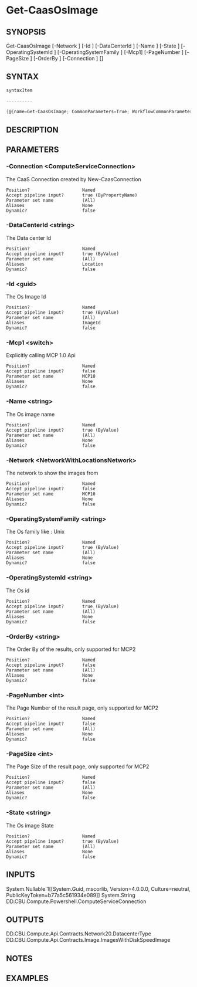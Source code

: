 ﻿Get-CaasOsImage
===================

## SYNOPSIS

Get-CaasOsImage [-Network <NetworkWithLocationsNetwork>] [-Id <guid>] [-DataCenterId <string>] [-Name <string>] [-State <string>] [-OperatingSystemId <string>] [-OperatingSystemFamily <string>] [-Mcp1] [-PageNumber <int>] [-PageSize <int>] [-OrderBy <string>] [-Connection <ComputeServiceConnection>] [<CommonParameters>]


## SYNTAX
```powershell
syntaxItem                                                                                                 

----------                                                                                                 

{@{name=Get-CaasOsImage; CommonParameters=True; WorkflowCommonParameters=False; parameter=System.Object[]}}
```

## DESCRIPTION


## PARAMETERS
### -Connection &lt;ComputeServiceConnection&gt;
The CaaS Connection created by New-CaasConnection
```
Position?                    Named
Accept pipeline input?       true (ByPropertyName)
Parameter set name           (All)
Aliases                      None
Dynamic?                     false
```
 
### -DataCenterId &lt;string&gt;
The Data center Id
```
Position?                    Named
Accept pipeline input?       true (ByValue)
Parameter set name           (All)
Aliases                      Location
Dynamic?                     false
```
 
### -Id &lt;guid&gt;
The Os Image Id
```
Position?                    Named
Accept pipeline input?       true (ByValue)
Parameter set name           (All)
Aliases                      ImageId
Dynamic?                     false
```
 
### -Mcp1 &lt;switch&gt;
Explicitly calling MCP 1.0 Api
```
Position?                    Named
Accept pipeline input?       false
Parameter set name           MCP10
Aliases                      None
Dynamic?                     false
```
 
### -Name &lt;string&gt;
The Os image name
```
Position?                    Named
Accept pipeline input?       true (ByValue)
Parameter set name           (All)
Aliases                      None
Dynamic?                     false
```
 
### -Network &lt;NetworkWithLocationsNetwork&gt;
The network to show the images from
```
Position?                    Named
Accept pipeline input?       false
Parameter set name           MCP10
Aliases                      None
Dynamic?                     false
```
 
### -OperatingSystemFamily &lt;string&gt;
The Os family like : Unix
```
Position?                    Named
Accept pipeline input?       true (ByValue)
Parameter set name           (All)
Aliases                      None
Dynamic?                     false
```
 
### -OperatingSystemId &lt;string&gt;
The Os id
```
Position?                    Named
Accept pipeline input?       true (ByValue)
Parameter set name           (All)
Aliases                      None
Dynamic?                     false
```
 
### -OrderBy &lt;string&gt;
The Order By of the results, only supported for MCP2
```
Position?                    Named
Accept pipeline input?       false
Parameter set name           (All)
Aliases                      None
Dynamic?                     false
```
 
### -PageNumber &lt;int&gt;
The Page Number of the result page, only supported for MCP2
```
Position?                    Named
Accept pipeline input?       false
Parameter set name           (All)
Aliases                      None
Dynamic?                     false
```
 
### -PageSize &lt;int&gt;
The Page Size of the result page, only supported for MCP2
```
Position?                    Named
Accept pipeline input?       false
Parameter set name           (All)
Aliases                      None
Dynamic?                     false
```
 
### -State &lt;string&gt;
The Os image State
```
Position?                    Named
Accept pipeline input?       true (ByValue)
Parameter set name           (All)
Aliases                      None
Dynamic?                     false
```

## INPUTS
System.Nullable`1[[System.Guid, mscorlib, Version=4.0.0.0, Culture=neutral, PublicKeyToken=b77a5c561934e089]]
System.String
DD.CBU.Compute.Powershell.ComputeServiceConnection


## OUTPUTS
DD.CBU.Compute.Api.Contracts.Network20.DatacenterType
DD.CBU.Compute.Api.Contracts.Image.ImagesWithDiskSpeedImage


## NOTES


## EXAMPLES

